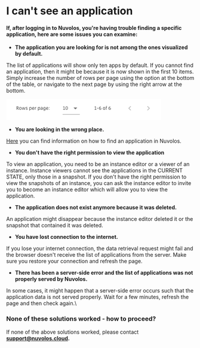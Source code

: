 # I can't see an application

#### If, after logging in to Nuvolos, you're having trouble finding a specific application, here are some issues you can examine:

* **The application you are looking for is not among the ones visualized by default.**

The list of applications will show only ten apps by default. If you cannot find an application, then it might be because it is now shown in the first 10 items. Simply increase the number of rows per page using the option at the bottom of the table, or navigate to the next page by using the right arrow at the bottom.

![](../../.gitbook/assets/screen-shot-2020-06-11-at-8.58.57-am.png)

* **You are looking in the wrong place.**

[Here](../../getting-started/work-with-applications/find-an-application.md) you can find information on how to find an application in Nuvolos.

* **You don't have the right permission to view the application**

To view an application, you need to be an instance editor or a viewer of an instance. Instance viewers cannot see the applications in the CURRENT STATE, only those in a snapshot. If you don't have the right permission to view the snapshots of an instance, you can ask the instance editor to invite you to become an instance editor which will allow you to view the application.

* **The application does not exist anymore because it was deleted.**

An application might disappear because the instance editor deleted it or the snapshot that contained it was deleted.

* **You have lost connection to the internet.**

If you lose your internet connection, the data retrieval request might fail and the browser doesn't receive the list of applications from the server. Make sure you restore your connection and refresh the page.

* **There has been a server-side error and the list of applications was not properly served by Nuvolos.**

In some cases, it might happen that a server-side error occurs such that the application data is not served properly. Wait for a few minutes, refresh the page and then check again.\


### None of these solutions worked - how to proceed?

If none of the above solutions worked, please contact [**support@nuvolos.cloud**](mailto:support@nuvolos.cloud)**.**
